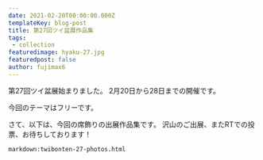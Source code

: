 ```yaml
---
date: 2021-02-20T00:00:00.000Z
templateKey: blog-post
title: 第27回ツイ盆展作品集
tags:
 - collection
featuredimage: hyaku-27.jpg
featuredpost: false
author: fujimax6
---
```

第27回ツイ盆展始まりました。
2月20日から28日までの開催です。

今回のテーマはフリーです。

さて、以下は、今回の席飾りの出展作品集です。
沢山のご出展、またRTでの投票、お待ちしております！


`markdown:twibonten-27-photos.html`

